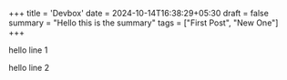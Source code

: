 +++
title = 'Devbox'
date = 2024-10-14T16:38:29+05:30
draft = false
summary = "Hello this is the summary"
tags = ["First Post", "New One"]
+++

hello line 1

hello line 2
